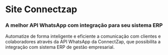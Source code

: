 # Site Connectzap

### A melhor API WhatsApp com integração para seu sistema ERP

Automatize de forma inteligente e eficiente a comunicação com clientes e colaboradores através da API WhatsApp da ConnectZap, que possibilita a integração com sistema ERP de gestão empresarial.